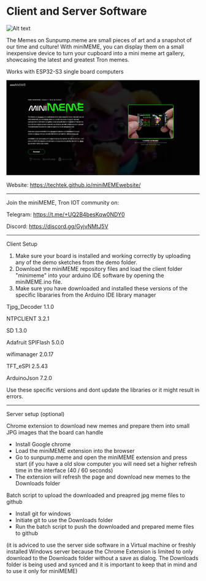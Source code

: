 # Client and Server Software


![Alt text](https://techtek.github.io/miniMEMEwebsite/minimemelogo.png)


The Memes on Sunpump.meme are small pieces of art and a snapshot of our time and culture! With miniMEME, you can display them on a small inexpensive device to turn your cupboard into a mini meme art gallery, showcasing the latest and greatest Tron memes.

Works with ESP32-S3 single board computers

![Alt text](https://github.com/techtek/miniMEMEwebsite/blob/main/images/Screenshot2.jpg?raw=true)

Website: https://techtek.github.io/miniMEMEwebsite/


-------------------

Join the miniMEME, Tron IOT community on:

Telegram: https://t.me/+UQ2B4besKqw0NDY0

Discord: https://discord.gg/GyjvNMtJ5V


-----------------

Client Setup

1. Make sure your board is installed and working correctly by uploading any of the demo sketches from the demo folder. 
2. Download the miniMEME repository files and load the client folder "minimeme" into your arduino IDE software by opening the miniMEME.ino file. 
3. Make sure you have downloaded and installed these versions of the specific libararies from the Arduino IDE library manager    

Tjpg_Decoder 1.1.0

NTPCLIENT 3.2.1

SD 1.3.0

Adafruit SPIFlash 5.0.0

wifimanager 2.0.17

TFT_eSPI 2.5.43

ArduinoJson 7.2.0

Use these specific versions and dont update the libraries or it might result in errors.  


--------------------------------------------------------------------------

Server setup (optional)

Chrome extension to download new memes and prepare them into small JPG images that the board can handle
- Install Google chrome
- Load the miniMEME extension into the browser 
- Go to sunpump.meme and open the miniMEME extension and press start (if you have a old slow computer you will need set a higher refresh time in the interface (40 / 60 seconds)  
- The extension will refresh the page and download new memes to the Downloads folder 

Batch script to upload the downloaded and preapred jpg meme files to github
- Install git for windows 
- Initiate git to use the Downloads folder
- Run the batch script to push the downloaded and prepared meme files to github

(it is adviced to use the server side software in a Virtual machine or freshly installed Windows server because the Chrome Extension is limited to only download to the Downloads folder without a save as dialog. The Downloads folder is being used and synced and it is important to keep that in mind and to use it only for miniMEME)  
 
